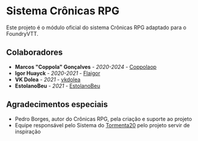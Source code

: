 # Sistema Crônicas RPG

Este projeto é o módulo oficial do sistema Crônicas RPG adaptado para o FoundryVTT.

## Colaboradores
* **Marcos "Coppola" Gonçalves** - *2020-2024* - [Coppolaop](https://github.com/coppolaop)
* **Igor Huayck** - *2020-2021* - [Flaigor](https://github.com/Flaigor)
* **VK Dolea** - *2021* - [vkdolea](https://github.com/vkdolea)
* **EstolanoBeu** - *2021* - [EstolanoBeu](https://github.com/EstolanoBeu)

## Agradecimentos especiais
- Pedro Borges, autor do Crônicas RPG, pela criação e suporte ao projeto
- Equipe responsável pelo Sistema do [Tormenta20](https://gitlab.com/vizael/Tormenta20/) pelo projeto servir de inspiração